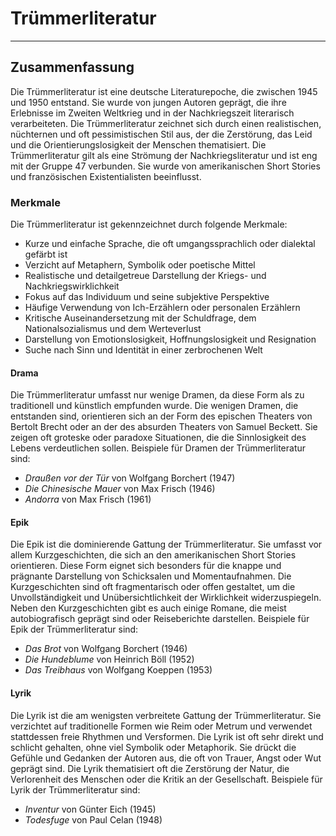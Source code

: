 # Trümmerliteratur

---

## Zusammenfassung

Die Trümmerliteratur ist eine deutsche Literaturepoche, die zwischen 1945 und 1950 entstand. Sie wurde von jungen Autoren geprägt, die ihre Erlebnisse im Zweiten Weltkrieg und in der Nachkriegszeit literarisch verarbeiteten. Die Trümmerliteratur zeichnet sich durch einen realistischen, nüchternen und oft pessimistischen Stil aus, der die Zerstörung, das Leid und die Orientierungslosigkeit der Menschen thematisiert. Die Trümmerliteratur gilt als eine Strömung der Nachkriegsliteratur und ist eng mit der Gruppe 47 verbunden. Sie wurde von amerikanischen Short Stories und französischen Existentialisten beeinflusst.

### Merkmale 

Die Trümmerliteratur ist gekennzeichnet durch folgende Merkmale:

- Kurze und einfache Sprache, die oft umgangssprachlich oder dialektal gefärbt ist
- Verzicht auf Metaphern, Symbolik oder poetische Mittel
- Realistische und detailgetreue Darstellung der Kriegs- und Nachkriegswirklichkeit
- Fokus auf das Individuum und seine subjektive Perspektive
- Häufige Verwendung von Ich-Erzählern oder personalen Erzählern
- Kritische Auseinandersetzung mit der Schuldfrage, dem Nationalsozialismus und dem Werteverlust
- Darstellung von Emotionslosigkeit, Hoffnungslosigkeit und Resignation
- Suche nach Sinn und Identität in einer zerbrochenen Welt

#### Drama

Die Trümmerliteratur umfasst nur wenige Dramen, da diese Form als zu traditionell und künstlich empfunden wurde. Die wenigen Dramen, die entstanden sind, orientieren sich an der Form des epischen Theaters von Bertolt Brecht oder an der des absurden Theaters von Samuel Beckett. Sie zeigen oft groteske oder paradoxe Situationen, die die Sinnlosigkeit des Lebens verdeutlichen sollen. Beispiele für Dramen der Trümmerliteratur sind:

- *Draußen vor der Tür* von Wolfgang Borchert (1947)
- *Die Chinesische Mauer* von Max Frisch (1946)
- *Andorra* von Max Frisch (1961)

#### Epik

Die Epik ist die dominierende Gattung der Trümmerliteratur. Sie umfasst vor allem Kurzgeschichten, die sich an den amerikanischen Short Stories orientieren. Diese Form eignet sich besonders für die knappe und prägnante Darstellung von Schicksalen und Momentaufnahmen. Die Kurzgeschichten sind oft fragmentarisch oder offen gestaltet, um die Unvollständigkeit und Unübersichtlichkeit der Wirklichkeit widerzuspiegeln. Neben den Kurzgeschichten gibt es auch einige Romane, die meist autobiografisch geprägt sind oder Reiseberichte darstellen. Beispiele für Epik der Trümmerliteratur sind:

- *Das Brot* von Wolfgang Borchert (1946)
- *Die Hundeblume* von Heinrich Böll (1952)
- *Das Treibhaus* von Wolfgang Koeppen (1953)

#### Lyrik

Die Lyrik ist die am wenigsten verbreitete Gattung der Trümmerliteratur. Sie verzichtet auf traditionelle Formen wie Reim oder Metrum und verwendet stattdessen freie Rhythmen und Versformen. Die Lyrik ist oft sehr direkt und schlicht gehalten, ohne viel Symbolik oder Metaphorik. Sie drückt die Gefühle und Gedanken der Autoren aus, die oft von Trauer, Angst oder Wut geprägt sind. Die Lyrik thematisiert oft die Zerstörung der Natur, die Verlorenheit des Menschen oder die Kritik an der Gesellschaft. Beispiele für Lyrik der Trümmerliteratur sind:

- *Inventur* von Günter Eich (1945)
- *Todesfuge* von Paul Celan (1948)